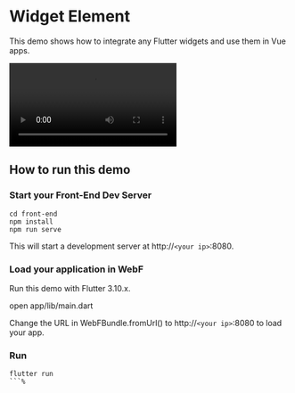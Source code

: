 # Widget Element

This demo shows how to integrate any Flutter widgets and use them in Vue apps.

<video src="video/record.mov" show-controls></video>

## How to run this demo

### Start your Front-End Dev Server

```
cd front-end
npm install
npm run serve
```

This will start a development server at http://`<your ip>`:8080.

### Load your application in WebF

Run this demo with Flutter 3.10.x.

open app/lib/main.dart

Change the URL in WebFBundle.fromUrl() to http://`<your ip>`:8080 to load your app.

### Run

```
flutter run
```%